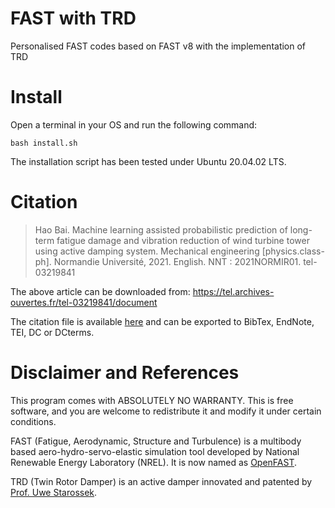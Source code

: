 # FAST with TRD
Personalised FAST codes based on FAST v8 with the implementation of TRD

# Install
Open a terminal in your OS and run the following command:

`bash install.sh`

The installation script has been tested under Ubuntu 20.04.02 LTS.

# Citation
> Hao Bai. Machine learning assisted probabilistic prediction of long-term fatigue damage and vibration reduction of wind turbine tower using active damping system.
> Mechanical engineering [physics.class-ph]. Normandie Université, 2021. English.
> NNT : 2021NORMIR01.
> tel-03219841

The above article can be downloaded from: https://tel.archives-ouvertes.fr/tel-03219841/document

The citation file is available [here](https://tel.archives-ouvertes.fr/tel-03219841) and can be exported to BibTex, EndNote, TEI, DC or DCterms.


# Disclaimer and References
This program comes with ABSOLUTELY NO WARRANTY. This is free software, and you are welcome to redistribute it and modify it under certain conditions.

FAST (Fatigue, Aerodynamic, Structure and Turbulence) is a multibody based aero-hydro-servo-elastic simulation tool developed by National Renewable Energy Laboratory (NREL). It is now named as [OpenFAST](https://github.com/OpenFAST/openfast).

TRD (Twin Rotor Damper) is an active damper innovated and patented by [Prof. Uwe Starossek](https://www.tuhh.de/sdb/ueber-uns/prof-uwe-starossek.html).
